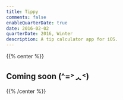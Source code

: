 ```yaml
---
title: Tippy
comments: false
enableQuarterDate: true
date: 2016-02-02
quarterDate: 2016, Winter
description: A tip calculator app for iOS.
---
```

{{% center %}}<h2 class="list-title title">Coming soon (^=˃ᆺ˂)</h2> {{% /center %}}